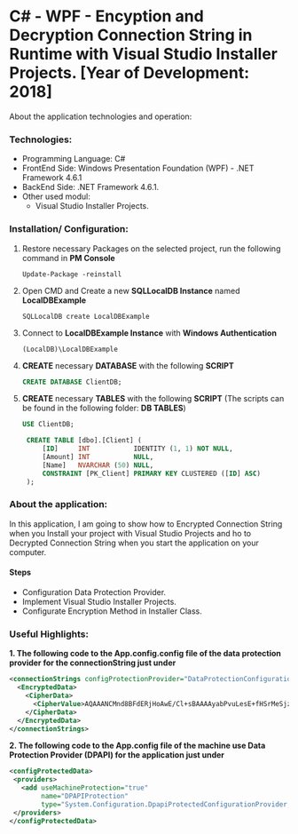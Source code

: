 # C# - WPF - Encyption and Decryption Connection String in Runtime with Visual Studio Installer Projects. [Year of Development: 2018]

About the application technologies and operation:

### Technologies:
- Programming Language: C#
- FrontEnd Side: Windows Presentation Foundation (WPF) - .NET Framework 4.6.1
- BackEnd Side: .NET Framework 4.6.1.
- Other used modul:
    - Visual Studio Installer Projects.

### Installation/ Configuration:

1. Restore necessary Packages on the selected project, run the following command in **PM Console**

   ```
   Update-Package -reinstall
   ```
   
2. Open CMD and Create a new **SQLLocalDB Instance** named **LocalDBExample**

   ```
   SQLLocalDB create LocalDBExample
   ```

3. Connect to **LocalDBExample Instance** with **Windows Authentication**

   ```
   (LocalDB)\LocalDBExample
   ```
   
4. **CREATE** necessary **DATABASE** with the following **SCRIPT**

   ```SQL
   CREATE DATABASE ClientDB;
   ```
   
5. **CREATE** necessary **TABLES** with the following **SCRIPT** (The scripts can be found in the following folder: **DB TABLES**)

   ```SQL
   USE ClientDB;

    CREATE TABLE [dbo].[Client] (
        [ID]     INT           IDENTITY (1, 1) NOT NULL,
        [Amount] INT           NULL,
        [Name]   NVARCHAR (50) NULL,
        CONSTRAINT [PK_Client] PRIMARY KEY CLUSTERED ([ID] ASC)
    );
    ```
     
### About the application:

In this application, I am going to show how to Encrypted Connection String when you Install your project with Visual Studio Projects and ho to Decrypted Connection String when you start the application on your computer.
 
#### Steps
- Configuration Data Protection Provider.
- Implement Visual Studio Installer Projects.
- Configurate Encryption Method in Installer Class.

### Useful Highlights:

**1. The following code to the App.config.config file of the data protection provider for the connectionString just under <configuration>**
 
  ```XML
  <connectionStrings configProtectionProvider="DataProtectionConfigurationProvider">
    <EncryptedData>
      <CipherData>
        <CipherValue>AQAAANCMnd8BFdERjHoAwE/Cl+sBAAAAyabPvuLesE+fHSrMeSjz0gQAAAACAAAAAAADZgAAwAAAABAAAAC8JDy9QBfhSRy09ao0c1rOAAAAAASAAACgAAAAEAAAACUs8KSCMHfQZfEaGtmefBMwAAAA/FE3BhMYFaUMhsg2ipmg4RfRq0QArZmU3xazj0ouHCWsvVBLnfBesNrARD9znB9wFAAAAGn3/E4J+zYKFk28lHMBffpBCzKr</CipherValue>
      </CipherData>
    </EncryptedData>
  </connectionStrings>
  ```

**2. The following code to the App.config file of the machine use Data Protection Provider (DPAPI) for the application just under <configuration>**

   ```XML
  <configProtectedData>
    <providers>
      <add useMachineProtection="true"
           name="DPAPIProtection"
           type="System.Configuration.DpapiProtectedConfigurationProvider,System.Configuration, Version=2.0.0.0, Culture=neutral, PublicKeyToken=b03f5f7f11d50a3a" />
    </providers>
  </configProtectedData>
  ```
